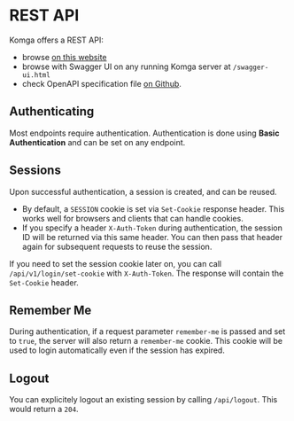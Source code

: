 # REST API

Komga offers a REST API:
- browse [on this website](/docs/category/api-reference)
- browse with Swagger UI on any running Komga server at `/swagger-ui.html`
- check OpenAPI specification file [on Github](https://github.com/gotson/komga/blob/master/komga/docs/openapi.json).

## Authenticating

Most endpoints require authentication. Authentication is done using **Basic Authentication** and can be set on any endpoint.

## Sessions

Upon successful authentication, a session is created, and can be reused.

- By default, a `SESSION` cookie is set via `Set-Cookie` response header. This works well for browsers and clients that can handle cookies.
- If you specify a header `X-Auth-Token` during authentication, the session ID will be returned via this same header. You can then pass that header again for subsequent requests to reuse the session.

If you need to set the session cookie later on, you can call `/api/v1/login/set-cookie` with `X-Auth-Token`. The response will contain the `Set-Cookie` header.

## Remember Me

During authentication, if a request parameter `remember-me` is passed and set to `true`, the server will also return a `remember-me` cookie. This cookie will be used to login automatically even if the session has expired.

## Logout

You can explicitely logout an existing session by calling `/api/logout`. This would return a `204`.
